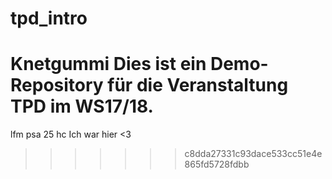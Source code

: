# tpd_intro
Knetgummi
Dies ist ein Demo-Repository für die Veranstaltung TPD im WS17/18. 
=======
lfm psa 25 hc
Ich war hier <3
>>>>>>> c8dda27331c93dace533cc51e4e865fd5728fdbb
